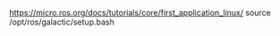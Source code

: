 https://micro.ros.org/docs/tutorials/core/first_application_linux/
source /opt/ros/galactic/setup.bash
